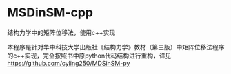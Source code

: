 # MSDinSM-cpp
结构力学中的矩阵位移法，使用c++实现

本程序是针对华中科技大学出版社《结构力学》教材（第三版）中矩阵位移法程序的c++实现，完全按照书中原python代码结构进行重构，详见
https://github.com/cyling250/MDSinSM-py